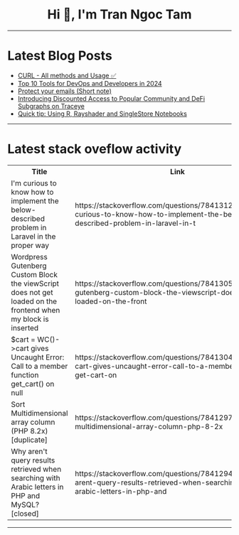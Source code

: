 <h1 align="center">Hi 👋, I'm Tran Ngoc Tam</h1>

---

# Latest Blog Posts 
<!-- BLOG-POST-LIST:START -->
- [CURL - All methods and Usage ✅](https://dev.to/sh20raj/power-of-curl-your-friendly-handbook-5gd6)
- [Top 10 Tools for DevOps and Developers in 2024](https://dev.to/somadevtoo/top-10-tools-for-devops-and-developers-in-2024-26e5)
- [Protect your emails &lpar;Short note&rpar;](https://dev.to/devh0us3/protect-your-emails-short-note-4k4e)
- [Introducing Discounted Access to Popular Community and DeFi Subgraphs on Traceye](https://dev.to/zeeve/introducing-discounted-access-to-popular-community-and-defi-subgraphs-on-traceye-186h)
- [Quick tip: Using R, Rayshader and SingleStore Notebooks](https://dev.to/singlestore/quick-tip-using-r-rayshader-and-singlestore-notebooks-114h)
<!-- BLOG-POST-LIST:END -->

---

# Latest stack oveflow activity
<table>
  <tr><th>Title</th><th>Link</th></tr>
  <!-- STACKOVERFLOW:START --><tr><td>I&#39;m curious to know how to implement the below-described problem in Laravel in the proper way</td><td>https://stackoverflow.com/questions/78413124/im-curious-to-know-how-to-implement-the-below-described-problem-in-laravel-in-t</td></tr><tr><td>Wordpress Gutenberg Custom Block the viewScript does not get loaded on the frontend when my block is inserted</td><td>https://stackoverflow.com/questions/78413050/wordpress-gutenberg-custom-block-the-viewscript-does-not-get-loaded-on-the-front</td></tr><tr><td>$cart = WC&lpar;&rpar;-&gt;cart gives Uncaught Error: Call to a member function get_cart&lpar;&rpar; on null</td><td>https://stackoverflow.com/questions/78413045/cart-wc-cart-gives-uncaught-error-call-to-a-member-function-get-cart-on</td></tr><tr><td>Sort Multidimensional array column &lpar;PHP 8.2x&rpar; [duplicate]</td><td>https://stackoverflow.com/questions/78412972/sort-multidimensional-array-column-php-8-2x</td></tr><tr><td>Why aren&#39;t query results retrieved when searching with Arabic letters in PHP and MySQL? [closed]</td><td>https://stackoverflow.com/questions/78412945/why-arent-query-results-retrieved-when-searching-with-arabic-letters-in-php-and</td></tr><!-- STACKOVERFLOW:END -->
</table>

---


